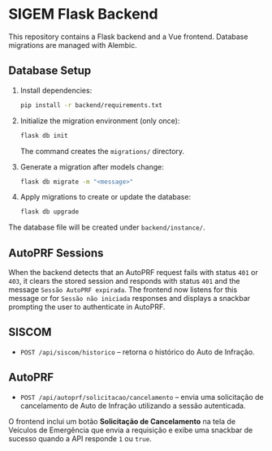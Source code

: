# SIGEM Flask Backend

This repository contains a Flask backend and a Vue frontend. Database migrations are managed with Alembic.

## Database Setup

1. Install dependencies:
   ```bash
   pip install -r backend/requirements.txt
   ```

2. Initialize the migration environment (only once):
   ```bash
   flask db init
   ```
   The command creates the `migrations/` directory.

3. Generate a migration after models change:
   ```bash
   flask db migrate -m "<message>"
   ```

4. Apply migrations to create or update the database:
   ```bash
   flask db upgrade
   ```

The database file will be created under `backend/instance/`.

## AutoPRF Sessions

When the backend detects that an AutoPRF request fails with status `401` or
`403`, it clears the stored session and responds with status `401` and the
message `Sessão AutoPRF expirada`. The frontend now listens for this message or
for `Sessão não iniciada` responses and displays a snackbar prompting the user
to authenticate in AutoPRF.

## SISCOM

- `POST /api/siscom/historico` – retorna o histórico do Auto de Infração.

## AutoPRF

- `POST /api/autoprf/solicitacao/cancelamento` – envia uma solicitação de
  cancelamento de Auto de Infração utilizando a sessão autenticada.

O frontend inclui um botão **Solicitação de Cancelamento** na tela de
Veículos de Emergência que envia a requisição e exibe uma snackbar de sucesso
quando a API responde `1` ou `true`.
